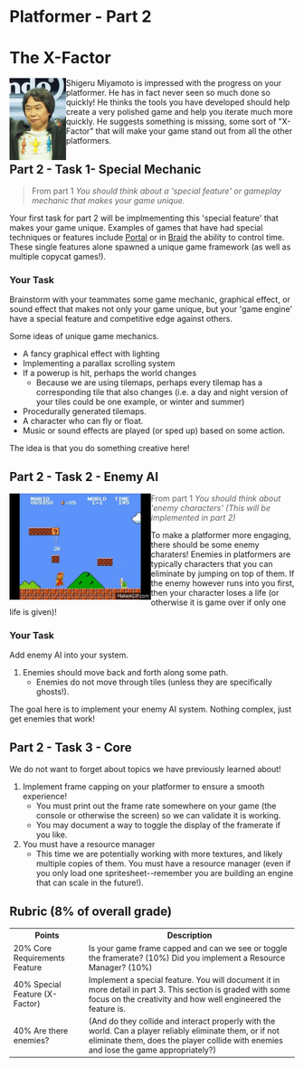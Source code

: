 # Platformer - Part 2

# The X-Factor

<img align="right" width="100px" src="./media/miyamoto.JPG" style="float:left;">

Shigeru Miyamoto is impressed with the progress on your platformer. He has in fact never seen so much done so quickly! He thinks the tools you have developed should help create a very polished game and help you iterate much more quickly. He suggests something is missing, some sort of "X-Factor" that will make your game stand out from all the other platformers.

## Part 2 - Task 1- Special Mechanic

> From part 1 *You should think about a 'special feature' or gameplay mechanic that makes your game unique.*

Your first task for part 2 will be implmementing this 'special feature' that makes your game unique. Examples of games that have had special techniques or features include [Portal](https://www.youtube.com/watch?v=TluRVBhmf8w) or in [Braid](https://www.youtube.com/watch?v=uqtSKkyJgFM) the ability to control time. These single features alone spawned a unique game framework (as well as multiple copycat games!).

### Your Task

Brainstorm with your teammates some game mechanic, graphical effect, or sound effect that makes not only your game unique, but your 'game engine' have a special feature and competitive edge against others.

Some ideas of unique game mechanics.
- A fancy graphical effect with lighting
- Implementing a parallax scrolling system
- If a powerup is hit, perhaps the world changes
  - Because we are using tilemaps, perhaps every tilemap has a corresponding tile that also changes (i.e. a day and night version of your tiles could be one example, or winter and summer)
- Procedurally generated tilemaps.
- A character who can fly or float.
- Music or sound effects are played (or sped up) based on some action.

The idea is that you do something creative here!

## Part 2 - Task 2 - Enemy AI

<img align="right" width="250px" src="./media/mario.gif" style="float:left;">


> From part 1 *You should think about 'enemy characters' (This will be implemented in part 2)*

To make a platformer more engaging, there should be some enemy charaters! Enemies in platformers are typically characters that you can eliminate by jumping on top of them. If the enemy however runs into you first, then your character loses a life (or otherwise it is game over if only one life is given)!

### Your Task

Add enemy AI into your system.

1. Enemies should move back and forth along some path.
	-  Enemies do not move through tiles (unless they are specifically ghosts!).

The goal here is to implement your enemy AI system. Nothing complex, just get enemies that work!


## Part 2 - Task 3 - Core

We do not want to forget about topics we have previously learned about!

1. Implement frame capping on your platformer to ensure a smooth experience! 
	- You must print out the frame rate somewhere on your game (the console or otherwise the screen) so we can validate it is working. 
	- You may document a way to toggle the display of the framerate if you like.
2. You must have a resource manager
	- This time we are potentially working with more textures, and likely multiple copies of them. You must have a resource manager (even if you only load one spritesheet--remember you are building an engine that can scale in the future!).

## Rubric (8% of overall grade)

<table>
  <tbody>
    <tr>
      <th>Points</th>
      <th align="center">Description</th>
    </tr>
    <tr>
      <td>20% Core Requirements Feature</td>
      <td align="left">Is your game frame capped and can we see or toggle the framerate? (10%) Did you implement a Resource Manager? (10%)</td>
    </tr>    	  
    <tr>
      <td>40% Special Feature (X-Factor)</td>
      <td align="left">Implement a special feature. You will document it in more detail in part 3. This section is graded with some focus on the creativity and how well engineered the feature is.</td>
    </tr>    
    <tr>
      <td>40% Are there enemies? </td>
      <td align="left">(And do they collide and interact properly with the world. Can a player reliably eliminate them, or if not eliminate them, does the player collide with enemies and lose the game appropriately?)</td>
    </tr>
  </tbody>
</table>
